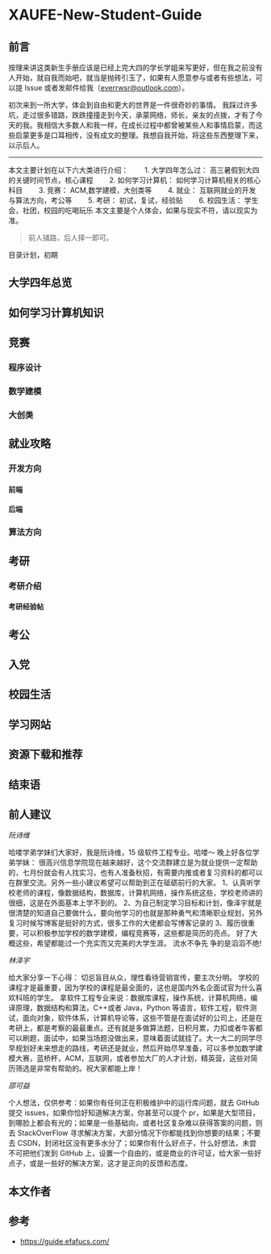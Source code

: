 # XAUFE-New-Student-Guide

## 前言

按理来讲这类新生手册应该是已经上完大四的学长学姐来写更好，但在我之前没有人开始，就自我而始吧，就当是抛砖引玉了，如果有人愿意参与或者有些想法，可以提 Issue 或者发邮件给我（everrwsr@outlook.com）。

初次来到一所大学，体会到自由和更大的世界是一件很奇妙的事情。
我踩过许多坑，走过很多错路，跌跌撞撞走到今天，承蒙网络，师长，亲友的点拨，才有了今天的我。我相信大多数人和我一样，在成长过程中都曾被某些人和事情启蒙，而这些启蒙更多是口耳相传，没有成文的整理。我想自我开始，将这些东西整理下来，以示后人。

----
本文主要计划在以下六大类进行介绍：
  1. 大学四年怎么过： 高三暑假到大四的关键时间节点，核心课程
  2. 如何学习计算机： 如何学习计算机相关的核心科目
  3. 竞赛： ACM,数学建模，大创类等
  4. 就业： 互联网就业的开发与算法方向，考公等
  5. 考研： 初试，复试，经验贴
  6. 校园生活： 学生会，社团，校园的吃喝玩乐
本文主要是个人体会，如果与现实不符，请以现实为准。

> 前人铺路，后人择一即可。

目录计划，初期

## 大学四年总览

## 如何学习计算机知识

## 竞赛

### 程序设计

### 数学建模

### 大创类

## 就业攻略

### 开发方向

#### 前端

#### 后端

### 算法方向

## 考研

### 考研介绍

#### 考研经验帖

## 考公

## 入党

## 校园生活

## 学习网站

## 资源下载和推荐

## 结束语

## 前人建议

_阮诗维_

哈喽学弟学妹们大家好，我是阮诗维，15 级软件工程专业。哈喽～
晚上好各位学弟学妹：
很高兴信息学院现在越来越好，这个交流群建立是为就业提供一定帮助的，七月份就会有人找实习，也有人准备秋招，有需要内推或者复习资料的都可以在群里交流。另外一些小建议希望可以帮助到正在砥砺前行的大家。
1、认真听学校老师的课程，像数据结构，数据库，计算机网络，操作系统这些，学校老师讲的很细，这是在外面基本上学不到的。
2、为自己制定学习目标和计划，像泽宇就是很清楚的知道自己要做什么，要向他学习的也就是那种勇气和清晰职业规划，另外复习时候写博客是挺好的方式，很多工作的大佬都会写博客记录的
3、履历很重要，可以积极参加学校的数学建模，编程竞赛等，这些都是简历的亮点。
好了大概这些，希望都能过一个充实而又完美的大学生涯。
流水不争先 争的是滔滔不绝!

_林泽宇_

给大家分享一下心得：
切忌盲目从众，理性看待营销宣传，要主次分明。
学校的课程才是最重要，因为学校的课程是最全面的，这也是国内外名企面试官为什么喜欢科班的学生。
拿软件工程专业来说：数据库课程，操作系统，计算机网络，编译原理，数据结构和算法，C++或者 Java，Python 等语言，软件工程，软件测试，面向对象，软件体系，计算机导论等，这些不管是在面试好的公司上，还是在考研上，都是考察的最最重点。还有就是多做算法题，日积月累，力扣或者牛客都可以刷题，面试中，如果当场题没做出来，意味着面试就挂了。大一大二的同学尽早规划好未来想走的路线，考研还是就业，然后开始尽早准备，可以多参加数学建模大赛，蓝桥杯，ACM，互联网，或者参加大厂的人才计划，精英营，这些对简历筛选是非常有帮助的。祝大家都能上岸！

_邵可益_

个人想法，仅供参考：如果你有任何正在积极维护中的运行库问题，就去 GitHub 提交 issues，如果你恰好知道解决方案，你甚至可以提个 pr，如果是大型项目，到哪脸上都会有光的；如果是一些基础向，或者社区复杂难以获得答案的问题，则去 StackOverFlow 寻求解决方案，大部分情况下你都能找到你想要的结果；不要去 CSDN，封闭社区没有更多水分了；如果你有什么好点子，什么好想法，未尝不可把他们发到 GitHub 上，设置一个自由的，或是商业的许可证，给大家一些好点子，或是一些好的解决方案，这才是正向的反馈和态度。

## 本文作者

## 参考

- https://guide.efafucs.com/

